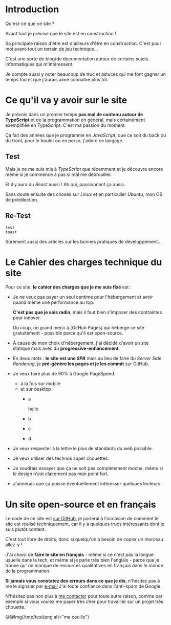 Introduction
============

Qu'est-ce que ce site ?

Avant tout je précise que le site est en construction !


Sa principale raison d'être est d'ailleurs d'être en construction.
C'est pour moi avant-tout un terrain de jeu technique...


C'est une sorte de blog/de documentation autour de certains
sujets informatiques qui m'intéressent.


Je compte aussi y noter beaucoup de truc et astuces qui me font gagner
un temps fou et que j'aurais aimé connaître plus tôt.


Ce qu'il va y avoir sur le site
===============================

Je prévois dans un premier temps
**pas mal de contenu autour de TypeScript**
et de la programmation en général, mais certainement
exemplifiée en TypeScript. C'est ma passion du moment.

Ça fait des années que je programme en *JavaScript*, que ce soit
du back ou du front, pour le boulot ou en perso, j'adore ce langage.

Test
----

Mais je ne me suis mis à *TypeScript* que récemment et je découvre encore
même si je commence à pas si mal me débrouiller.

Et il y aura du *React* aussi ! Ah oui, passionnant ça aussi.

Sans doute ensuite des choses sur *Linux* et en particulier *Ubuntu*, mon
OS de prédilection.

Re-Test
-------

```
test
toast
```

Sûrement aussi des articles sur les bonnes pratiques de développement...

Le Cahier des charges technique du site
=======================================

Pour ce site,
**le cahier des charges que je me suis fixé** est :

- Je ne veux pas payer un seul centime pour l'hébergement
  et avoir quand même une performance au top.

  **C'est pas que je sois radin**, mais il faut bien s'imposer des contraintes pour innover.

  Du coup, un grand merci à
  [GitHub Pages] qui héberge ce site gratuitement - possible
  parce qu'il est open-source.

- À cause de mon choix d'hébergement, j'ai décidé d'avoir
  un site statique mais avec du **progressive-enhancement**.

- En deux mots : **le site est une *SPA***
  mais au lieu de faire du *Server Side Rendering*,
  je **pré-génère les pages et je les commit** sur GitHub.

- Je veux faire plus de 90% à Google PageSpeed.
  - à la fois sur mobile
  - et sur desktop
    - a

      hello
    - b
    - c
    - d

- Je veux respecter à la lettre le plus de standards du web
  possible.

- Je veux utiliser des technos super chouettes.

- Je voudrais essayer que ça ne soit pas complètement moche,
  même si le design n'est clairement pas mon point fort.

- J'aimerais que ça puisse éventuellement intéresser quelques lecteurs.

Un site open-source et en français
==================================

Le code de ce site est
[sur GitHub](https://github.com/djfm/djfm.github.io),
je parlerai à l'occasion de comment le site
est réalisé techniquement, car il y a quelques trucs
intéressants dont je suis plutôt content.

C'est tout libre de droits, donc si quelqu'un a besoin
de copier un morceau allez-y !

J'ai choisi de **faire le site en français** - même si ce n'est pas la langue usuelle dans la tech, et même si je parle très bien l'anglais - parce que je trouve qu' on manque de resources
qualitatives en français dans le monde de la programmation.

**Si jamais vous constatez des erreurs dans ce que je dis**,
n'hésitez pas à me le signaler par
[e-mail](mailto:fm.de.jouvencel@gmail.com)
J'ai toute confiance dans l'anti-spam de Google.

N'hésitez pas non plus à
[me contacter](mailto:fm.de.jouvencel@gmail.com)
pour toute autre raison, comme par exemple si vous voulez
me payer très cher pour travailler sur un projet très chouette.

@@Img(/tmp/test/png alt="ma couille")

